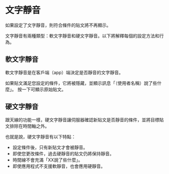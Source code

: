 # 文字靜音

如果設定了文字靜音，則符合條件的貼文將不再顯示。

文字靜音有兩種類型：軟文字靜音和硬文字靜音。以下將解釋每個的設定方法和行為。

## 軟文字靜音
軟文字靜音是在客戶端（app）端決定是否靜音的文字靜音。

如果貼文滿足您設定的條件，它將被隱藏，並顯示訊息「（使用者名稱）說了些什麼」。
按一下可顯示原始貼文。

## 硬文字靜音
跟天線的功能一樣，硬文字靜音讓伺服器確認新貼文是否靜音的條件，並將目標貼文排除在時間軸之外。

也就是說，硬文字靜音有以下特點：

- 設定條件後，只有新貼文才會被靜音。
- 即使您更改條件，過去硬靜音的貼文仍將保持靜音。
- 時間線不會充滿「XX說了些什麼」。
- 即使應用程式不支援軟靜音，也會應用硬靜音。

